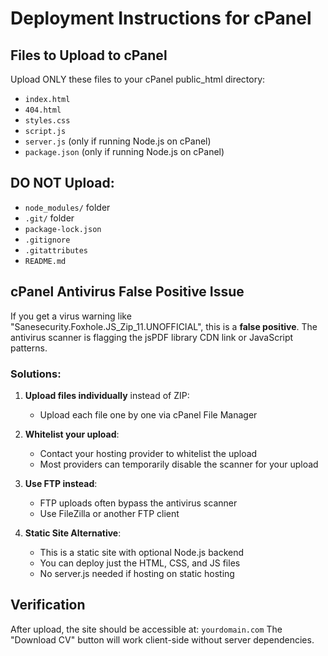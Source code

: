 # Deployment Instructions for cPanel

## Files to Upload to cPanel

Upload ONLY these files to your cPanel public_html directory:
- `index.html`
- `404.html`
- `styles.css`
- `script.js`
- `server.js` (only if running Node.js on cPanel)
- `package.json` (only if running Node.js on cPanel)

## DO NOT Upload:
- `node_modules/` folder
- `.git/` folder
- `package-lock.json`
- `.gitignore`
- `.gitattributes`
- `README.md`

## cPanel Antivirus False Positive Issue

If you get a virus warning like "Sanesecurity.Foxhole.JS_Zip_11.UNOFFICIAL", this is a **false positive**. The antivirus scanner is flagging the jsPDF library CDN link or JavaScript patterns.

### Solutions:

1. **Upload files individually** instead of ZIP:
   - Upload each file one by one via cPanel File Manager
   
2. **Whitelist your upload**:
   - Contact your hosting provider to whitelist the upload
   - Most providers can temporarily disable the scanner for your upload

3. **Use FTP instead**:
   - FTP uploads often bypass the antivirus scanner
   - Use FileZilla or another FTP client

4. **Static Site Alternative**:
   - This is a static site with optional Node.js backend
   - You can deploy just the HTML, CSS, and JS files
   - No server.js needed if hosting on static hosting

## Verification

After upload, the site should be accessible at: `yourdomain.com`
The "Download CV" button will work client-side without server dependencies.

